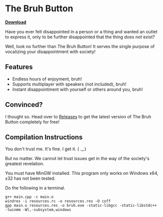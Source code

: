 # The Bruh Button

**[Download](https://github.com/preyneyv/bruh-exe/releases)**

Have you ever felt disappointed in a person or a thing and wanted an outlet to
express it, only to be further disappointed that the thing does not exist?

Well, look no further than The Bruh Button! It serves the single purpose of
vocalizing your disappointment with society!

## Features
- Endless hours of enjoyment, bruh!
- Supports multiplayer with speakers (not included), bruh!
- Instant disappointment with yourself or others around you, bruh!

## Convinced?
I thought so. Head over to [Releases](https://github.com/preyneyv/bruh-exe/releases) to get the latest version of The Bruh
Button completely for free!

## Compilation Instructions
You don't trust me. It's fine. I get it. ( ._.)

But no matter. We cannot let trust issues get in the way of the society's
greatest revelation.

You must have MinGW installed. This program only works on Windows x64, x32 has
not been tested.

Do the following in a terminal.
```console
g++ main.cpp -c main.o
windres -i resources.rc -o resources.res -O coff
gpp main.o resources.res -o bruh.exe -static-libgcc -static-libstdc++ -lwinmm -Wl,-subsystem,windows
```


